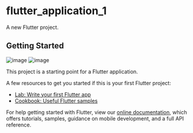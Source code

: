 # flutter_application_1

A new Flutter project.

## Getting Started
![image](https://user-images.githubusercontent.com/106262527/210230992-f1275d90-4eef-4afb-8080-c97ae4f3b87f.png)
![image](https://user-images.githubusercontent.com/106262527/210231043-37b119b4-134e-4012-9f70-2a5da9149581.png)


This project is a starting point for a Flutter application.

A few resources to get you started if this is your first Flutter project:

- [Lab: Write your first Flutter app](https://flutter.dev/docs/get-started/codelab)
- [Cookbook: Useful Flutter samples](https://flutter.dev/docs/cookbook)

For help getting started with Flutter, view our
[online documentation](https://flutter.dev/docs), which offers tutorials,
samples, guidance on mobile development, and a full API reference.
